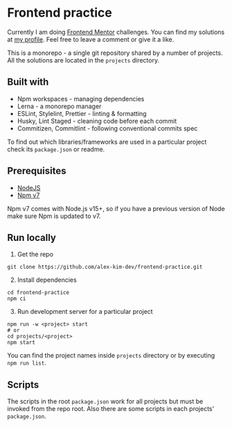 # Frontend practice

Currently I am doing [Frontend Mentor](https://www.frontendmentor.io/) challenges. You can find my solutions at [my profile](https://www.frontendmentor.io/profile/alex-kim-dev). Feel free to leave a comment or give it a like.

This is a monorepo - a single git repository shared by a number of projects. All the solutions are located in the `projects` directory.

## Built with

- Npm workspaces - managing dependencies
- Lerna - a monorepo manager
- ESLint, Stylelint, Prettier - linting & formatting
- Husky, Lint Staged - cleaning code before each commit
- Commitizen, Commitlint - following conventional commits spec

To find out which libraries/frameworks are used in a particular project check its `package.json` or readme.

## Prerequisites

- [NodeJS](https://nodejs.org/en/)
- [Npm v7](https://github.blog/2020-10-13-presenting-v7-0-0-of-the-npm-cli/)

Npm v7 comes with Node.js v15+, so if you have a previous version of Node make sure Npm is updated to v7.

## Run locally

1. Get the repo

```shell
git clone https://github.com/alex-kim-dev/frontend-practice.git
```

2. Install dependencies

```shell
cd frontend-practice
npm ci
```

3. Run development server for a particular project

```shell
npm run -w <project> start
# or
cd projects/<project>
npm start
```

You can find the project names inside `projects` directory or by executing `npm run list`.

## Scripts

The scripts in the root `package.json` work for all projects but must be invoked from the repo root. Also there are some scripts in each projects' `package.json`.
